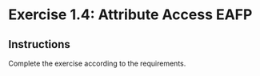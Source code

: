 # Exercise 1.4: Attribute Access EAFP

## Instructions

Complete the exercise according to the requirements.

